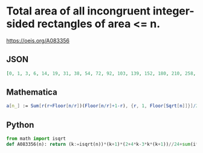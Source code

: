 # Total area of all incongruent integer\-sided rectangles of area <\= n\.
https://oeis.org/A083356
## JSON
```JSON
[0, 1, 3, 6, 14, 19, 31, 38, 54, 72, 92, 103, 139, 152, 180, 210, 258, 275, 329, 348, 408, 450, 494, 517, 613, 663, 715, 769, 853, 882, 1002, 1033, 1129, 1195, 1263, 1333, 1513, 1550, 1626, 1704, 1864, 1905, 2073, 2116, 2248, 2383, 2475, 2522, 2762, 2860]
```
## Mathematica
```Mathematica
a[n_] := Sum[r(r+Floor[n/r])(Floor[n/r]+1-r), {r, 1, Floor[Sqrt[n]]}]/2
```
## Python
```Python
from math import isqrt
def A083356(n): return (k:=isqrt(n))*(k+1)*(2+4*k-3*k*(k+1))//24+sum(i*(m:=n//i)*(1+m)>>1 for i in range(1,k+1)) # _Chai Wah Wu_, Jul 11 2023
```
